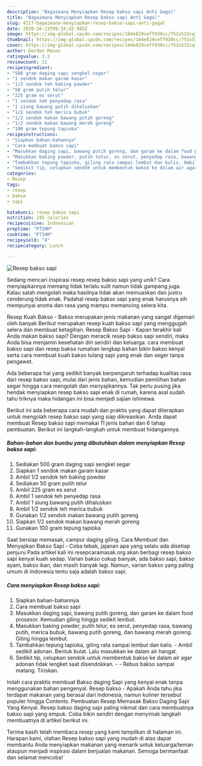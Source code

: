 ```yaml
---
description: "Bagaimana Menyiapkan Resep bakso sapi Anti Gagal"
title: "Bagaimana Menyiapkan Resep bakso sapi Anti Gagal"
slug: 4117-bagaimana-menyiapkan-resep-bakso-sapi-anti-gagal
date: 2020-10-23T09:34:42.945Z
image: https://img-global.cpcdn.com/recipes/184e829ceff939cc/751x532cq70/resep-bakso-sapi-foto-resep-utama.jpg
thumbnail: https://img-global.cpcdn.com/recipes/184e829ceff939cc/751x532cq70/resep-bakso-sapi-foto-resep-utama.jpg
cover: https://img-global.cpcdn.com/recipes/184e829ceff939cc/751x532cq70/resep-bakso-sapi-foto-resep-utama.jpg
author: Gordon Mason
ratingvalue: 3.2
reviewcount: 11
recipeingredient:
- "500 gram daging sapi sengkel segar"
- "1 sendok makan garam kasar"
- "1/2 sendok teh baking powder"
- "50 gram putih telur"
- "225 gram es serut"
- "1 sendok teh penyedap rasa"
- "1 siung bawang putih dihaluskan"
- "1/2 sendok teh merica bubuk"
- "1/2 sendok makan bawang putih goreng"
- "1/2 sendok makan bawang merah goreng"
- "100 gram tepung tapioka"
recipeinstructions:
- "Siapkan bahan-bahannya"
- "Cara membuat bakso sapi"
- "Masukkan daging sapi, bawang putih goreng, dan garam ke dalam food prosesor. Kemudian giling hingga sedikit lembut."
- "Masukkan baking powder, putih telur, es serut, penyedap rasa, bawang putih, merica bubuk, bawang putih goreng, dan bawang merah goreng. Giling hingga lembut."
- "Tambahkan tepung tapioka, giling rata sampai lembut dan kalis. Ambil sedikit adonan. Bentuk bulat. Lalu masukkan ke dalam air hangat."
- "Sedikit tip, celupkan sendok untuk membentuk bakso ke dalam air agar adonan tidak lengket saat disendokkan.  Rebus bakso sampai matang. Tiriskan."
categories:
- Resep
tags:
- resep
- bakso
- sapi

katakunci: resep bakso sapi 
nutrition: 245 calories
recipecuisine: Indonesian
preptime: "PT39M"
cooktime: "PT34M"
recipeyield: "4"
recipecategory: Lunch

---
```



![Resep bakso sapi](https://img-global.cpcdn.com/recipes/184e829ceff939cc/751x532cq70/resep-bakso-sapi-foto-resep-utama.jpg)

Sedang mencari inspirasi resep resep bakso sapi yang unik? Cara menyiapkannya memang tidak terlalu sulit namun tidak gampang juga. Kalau salah mengolah maka hasilnya tidak akan memuaskan dan justru cenderung tidak enak. Padahal resep bakso sapi yang enak harusnya sih mempunyai aroma dan rasa yang mampu memancing selera kita.

Resep Kuah Bakso - Bakso merupakan jenis makanan yang sangat digemari oleh banyak Berikut merupakan resep kuah bakso sapi yang menggugah selera dan membuat ketagihan. Resep Bakso Sapi - Kapan terakhir kali Anda makan bakso sapi? Dengan meracik resep bakso sapi sendiri, maka Anda bisa menjamin kesehatan diri sendiri dan keluarga. cara membuat bakso sapi dan resep bakso rumahan lengkap bahan bikin bakso kenyal serta cara membuat kuah bakso tulang sapi yang enak dan seger tanpa pengawet.

Ada beberapa hal yang sedikit banyak berpengaruh terhadap kualitas rasa dari resep bakso sapi, mulai dari jenis bahan, kemudian pemilihan bahan segar hingga cara mengolah dan menyajikannya. Tak perlu pusing jika hendak menyiapkan resep bakso sapi enak di rumah, karena asal sudah tahu triknya maka hidangan ini bisa menjadi sajian istimewa.


Berikut ini ada beberapa cara mudah dan praktis yang dapat diterapkan untuk mengolah resep bakso sapi yang siap dikreasikan. Anda dapat membuat Resep bakso sapi memakai 11 jenis bahan dan 6 tahap pembuatan. Berikut ini langkah-langkah untuk membuat hidangannya.

<!--inarticleads1-->

##### Bahan-bahan dan bumbu yang dibutuhkan dalam menyiapkan Resep bakso sapi:

1. Sediakan 500 gram daging sapi sengkel segar
1. Siapkan 1 sendok makan garam kasar
1. Ambil 1/2 sendok teh baking powder
1. Sediakan 50 gram putih telur
1. Ambil 225 gram es serut
1. Ambil 1 sendok teh penyedap rasa
1. Ambil 1 siung bawang putih dihaluskan
1. Ambil 1/2 sendok teh merica bubuk
1. Gunakan 1/2 sendok makan bawang putih goreng
1. Siapkan 1/2 sendok makan bawang merah goreng
1. Gunakan 100 gram tepung tapioka


Saat bersiap memasak, campur daging giling. Cara Membuat dan Menyajikan Bakso Sapi - Coba tebak, jajanan apa yang selalu ada disetiap penjuru Pada artikel kali ini resepcaramasak.org akan berbagi resep bakso sapi kenyal kuah sedap. Varian bakso cukup banyak, ada bakso sapi, bakso ayam, bakso ikan, dan masih banyak lagi. Namun, varian bakso yang paling umum di Indonesia tentu saja adalah bakso sapi. 

<!--inarticleads2-->

##### Cara menyiapkan Resep bakso sapi:

1. Siapkan bahan-bahannya
1. Cara membuat bakso sapi
1. Masukkan daging sapi, bawang putih goreng, dan garam ke dalam food prosesor. Kemudian giling hingga sedikit lembut.
1. Masukkan baking powder, putih telur, es serut, penyedap rasa, bawang putih, merica bubuk, bawang putih goreng, dan bawang merah goreng. Giling hingga lembut.
1. Tambahkan tepung tapioka, giling rata sampai lembut dan kalis. - Ambil sedikit adonan. Bentuk bulat. Lalu masukkan ke dalam air hangat.
1. Sedikit tip, celupkan sendok untuk membentuk bakso ke dalam air agar adonan tidak lengket saat disendokkan. -  - Rebus bakso sampai matang. Tiriskan.


Inilah cara praktis membuat Bakso daging Sapi yang kenyal enak tanpa menggunakan bahan pengenyal. Resep bakso - Apakah Anda tahu jika terdapat makanan yang berasal dari Indonesia, namun kuliner tersebut populer hingga Contents. Pembuatan Resep Memasak Bakso Daging Sapi Yang Kenyal. Resep bakso daging sapi paling nikmat dan cara membuatnya bakso sapi yang empuk. Coba bikin sendiri dengan menyimak langkah membuatnya di artikel berikut ini. 

Terima kasih telah membaca resep yang kami tampilkan di halaman ini. Harapan kami, olahan Resep bakso sapi yang mudah di atas dapat membantu Anda menyiapkan makanan yang menarik untuk keluarga/teman ataupun menjadi inspirasi dalam berjualan makanan. Semoga bermanfaat dan selamat mencoba!
